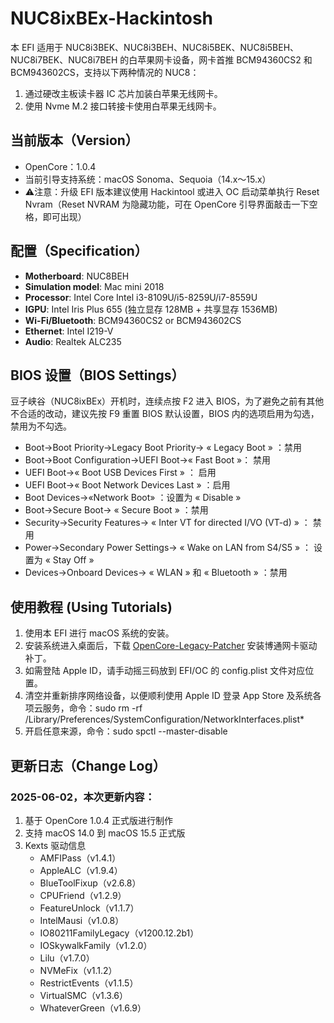 # NUC8ixBEx-Hackintosh
本 EFI 适用于 NUC8i3BEK、NUC8i3BEH、NUC8i5BEK、NUC8i5BEH、NUC8i7BEK、NUC8i7BEH 的白苹果网卡设备，网卡首推 BCM94360CS2 和 BCM943602CS，支持以下两种情况的 NUC8：
1. 通过硬改主板读卡器 IC 芯片加装白苹果无线网卡。
2. 使用 Nvme M.2 接口转接卡使用白苹果无线网卡。

## 当前版本（Version）
* OpenCore：1.0.4
* 当前引导支持系统：macOS Sonoma、Sequoia（14.x～15.x）
* ⚠️注意：升级 EFI 版本建议使用 Hackintool 或进入 OC 启动菜单执行 Reset Nvram（Reset NVRAM 为隐藏功能，可在 OpenCore 引导界面敲击一下空格，即可出现）

## 配置（Specification）
- **Motherboard**: NUC8BEH
- **Simulation model**: Mac mini 2018
- **Processor**: Intel Core Intel i3-8109U/i5-8259U/i7-8559U
- **IGPU**: Intel Iris Plus 655 (独立显存 128MB + 共享显存 1536MB)
- **Wi-Fi/Bluetooth**: BCM94360CS2 or BCM943602CS
- **Ethernet**: Intel I219-V
- **Audio**: Realtek ALC235

## BIOS 设置（BIOS Settings）
豆子峡谷（NUC8ixBEx）开机时，连续点按 F2 进入 BIOS，为了避免之前有其他不合适的改动，建议先按 F9 重置 BIOS 默认设置，BIOS 内的选项启用为勾选，禁用为不勾选。

- Boot->Boot Priority->Legacy Boot Priority-> « Legacy Boot » ：禁用
- Boot->Boot Configuration->UEFI Boot->« Fast Boot »： 禁用
- UEFI Boot->« Boot USB Devices First » ： 启用
- UEFI Boot->« Boot Network Devices Last » ：启用
- Boot Devices->«Network Boot» ：设置为 « Disable »
- Boot->Secure Boot-> « Secure Boot » ：禁用
- Security->Security Features-> « Inter VT for directed I/VO (VT-d) » ： 禁用
- Power->Secondary Power Settings-> « Wake on LAN from S4/S5 » ： 设置为 « Stay Off »
- Devices->Onboard Devices-> « WLAN » 和 « Bluetooth » ：禁用


## 使用教程 (Using Tutorials)
1. 使用本 EFI 进行 macOS 系统的安装。
2. 安装系统进入桌面后，下载 [OpenCore-Legacy-Patcher](https://github.com/dortania/OpenCore-Legacy-Patcher/releases) 安装博通网卡驱动补丁。
3. 如需登陆 Apple ID，请手动摇三码放到 EFI/OC 的 config.plist 文件对应位置。
4. 清空并重新排序网络设备，以便顺利使用 Apple ID 登录 App Store 及系统各项云服务，命令：sudo rm -rf /Library/Preferences/SystemConfiguration/NetworkInterfaces.plist*
5. 开启任意来源，命令：sudo spctl --master-disable

## 更新日志（Change Log）

### 2025-06-02，本次更新内容：
1. 基于 OpenCore 1.0.4 正式版进行制作
2. 支持 macOS 14.0 到 macOS 15.5 正式版
3. Kexts 驱动信息
	- AMFIPass（v1.4.1）
	- AppleALC（v1.9.4）
	- BlueToolFixup（v2.6.8）
	- CPUFriend（v1.2.9）
	- FeatureUnlock（v1.1.7）
	- IntelMausi（v1.0.8）
	- IO80211FamilyLegacy（v1200.12.2b1）
	- IOSkywalkFamily（v1.2.0）
	- Lilu（v1.7.0）
	- NVMeFix（v1.1.2）
	- RestrictEvents（v1.1.5）
	- VirtualSMC（v1.3.6）
	- WhateverGreen（v1.6.9）
